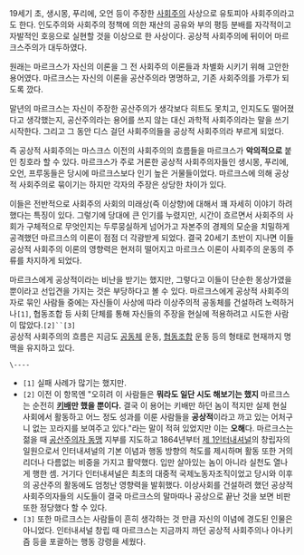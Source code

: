 19세기 초, 생시몽, 푸리에, 오언 등이 주장한 [사회주의](%EC%82%AC%ED%9A%8C%EC%A3%BC%EC%9D%98.md)
사상으로 유토피아 사회주의라고도 한다. 인도주의와 사회주의 정책에 의한 재산의 공유와 부의 평등 분배를 자각적이고 자발적인 호응으로 실현할
것을 이상으로 한 사상이다. 공상적 사회주의에 뒤이어 마르크스주의가 대두하였다.

원래는 마르크스가 자신의 이론을 그 전 사회주의 이론들과 차별화 시키기 위해 고안한 용어였다. 마르크스는 자신의 이론을 공산주의라 명명하고,
기존 사회주의를 가루가 되도록 깠다.

말년의 마르크스는 자신이 주장한 공산주의가 생각보다 히트도 못치고, 인지도도 떨어졌다고 생각했는지, 공산주의라는 용어를 쓰지 않는 대신
과학적 사회주의라는 말을 쓰기 시작한다. 그리고 그 동안 디스 걸던 사회주의들을 공상적 사회주의라 부르게 되었다.

즉 공상적 사회주의는 마스크스 이전의 사회주의의 흐름들을 마르크스가 **악의적으로** 붙인 칭호라 할 수 있다. 마르크스가 주로 거론한
공상적 사회주의자들인 생시몽, 푸리에, 오언, 프루동들은 당시에 마르크스보다 인기 높은 거물들이었다. 마르크스에 의해 공상적 사회주의로
묶이기는 하지만 각자의 주장은 상당한 차이가 있다.

이들은 전반적으로 사회주의 사회의 미래상(즉 이상향)에 대해서 꽤 자세히 이야기 하려 했다는 특징이 있다. 그렇기에 당대에 큰 인기를
누렸지만, 시간이 흐르면서 사회주의 사회가 구체적으로 무엇인지는 두루뭉실하게 넘어가고 자본주의 경제의 모순을 치밀하게 공격했던 마르크스의
이론이 점점 더 각광받게 되었다. 결국 20세기 초반이 지나면 이들 공상적 사회주의 이론의 영향력은 현저히 떨어지고 마르크스 이론이 사회주의
운동의 주류를 차지하게 되었다.

마르크스에게 공상적이라는 비난을 받기는 했지만, 그렇다고 이들이 단순한 몽상가였을 뿐이라고 선입견을 가지는 것은 부당하다고 볼 수 있다.
마르크스에게 공상적 사회주의자로 묶인 사람들 중에는 자신들이 사상에 따라 이상주의적 공동체를 건설하려 노력하거나`[1]`, 협동조합 등 사회
단체를 통해 자신들의 주장을 현실에 적용하려고 시도한 사람이 많았다.`[2]``[3]`  
공상적 사회주의의 흐름은 지금도 [공동체](%EA%B3%B5%EB%8F%99%EC%B2%B4.md) 운동,
[협동조합](%ED%98%91%EB%8F%99%EC%A1%B0%ED%95%A9.md) 운동 등의 형태로 현재까지 명맥을 유지하고 있다.

`\----`

  * `[1]` 실패 사례가 많기는 했지만.
  * `[2]` 이전 이 항목엔 "오히려 이 사람들은 **뭐라도 일단 시도 해보기는 했지** 마르크스는 순전히 **[키배](%ED%82%A4%EB%B0%B0.md)만 했을 뿐이다.** 결국 이 용어는 키배만 하던 놈이 적지만 실제 현실 사회에서 활동하고 어느 정도 성과를 이룬 사람들을 **공상적**이라고 까고 있는 어처구니 없는 꼬라지를 보여주고 있다."라는 말이 적혀 있었지만 이는 **오해**다. 마르크스는 젊을 때 [공산주의자 동맹](%EA%B3%B5%EC%82%B0%EC%A3%BC%EC%9D%98%EC%9E%90%20%EB%8F%99%EB%A7%B9.md) 지부를 지도하고 1864년부터 [제 1인터내셔널](%EC%A0%9C%201%EC%9D%B8%ED%84%B0%EB%82%B4%EC%85%94%EB%84%90.md)의 창립자의 일원으로서 인터내셔널의 기본 이념과 행동 방향의 척도를 제시하며 활동 또한 거의 리더나 다름없는 비중을 가지고 활약했다. 입만 살아있는 놈이 아니라 실천도 열나게 행한 셈. 거기다 인터내셔널은 최초의 대중적 국제노동자조직이었고 당시와 이후의 공산주의 활동에도 엄청난 영향력을 발휘했다. 이상사회를 건설하려 했던 공상적 사회주의자들의 시도들이 결국 마르크스의 말마따나 공상으로 끝난 것을 보면 비판 또한 정당했다 할 수 있다.
  * `[3]` 또한 마르크스는 사람들이 흔히 생각하는 것 만큼 자신의 이념에 경도된 인물은 아니었다. 인터내셔널 창립 때 마르크스는 지금까지 까던 공상적 사회주의나 아나키즘 등을 포괄하는 행동 강령을 세웠다.

